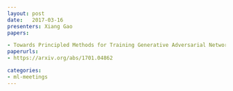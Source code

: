 ```yaml
---
layout: post
date:   2017-03-16
presenters: Xiang Gao 
papers: 

- Towards Principled Methods for Training Generative Adversarial Networks
paperurls: 
- https://arxiv.org/abs/1701.04862

categories:
- ml-meetings
---	
```


